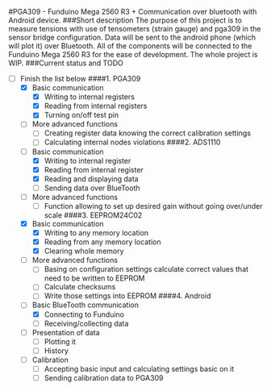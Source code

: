 #PGA309 - Funduino Mega 2560 R3 + Communication over bluetooth with Android device.
###Short description
The purpose of this project is to measure tensions with use of tensometers (strain gauge) and pga309 in the sensor bridge configuration. Data will be sent to the android phone (which will plot it) over Bluetooth. All of the components will be connected to the Funduino Mega 2560 R3 for the ease of development.
The whole project is WIP.
###Current status and TODO
- [ ] Finish the list below
####1. PGA309
	- [x] Basic communication
		- [x] Writing to internal registers
		- [x] Reading from internal registers
		- [x] Turning on/off test pin
	- [ ] More advanced functions
		- [ ] Creating register data knowing the correct calibration settings
		- [ ] Calculating internal nodes violations 
####2. ADS1110
	- [ ] Basic communication
		- [x] Writing to internal register
		- [x] Reading from internal register
		- [x] Reading and displaying data
		- [ ] Sending data over BlueTooth
	- [ ] More advanced functions
		- [ ] Function allowing to set up desired gain without going over/under scale
####3. EEPROM24C02
	- [x] Basic communication
		- [x] Writing to any memory location
		- [x] Reading from any memory location
		- [x] Clearing whole memory
	- [ ] More advanced functions
		- [ ] Basing on configuration settings calculate correct values that need to be written to EEPROM
		- [ ] Calculate checksums
		- [ ] Write those settings into EEPROM
####4. Android
	- [ ] Basic BlueTooth communication
		- [x] Connecting to Funduino
		- [ ] Receiving/collecting data
	- [ ] Presentation of data
		- [ ] Plotting it
		- [ ] History
	- [ ] Calibration
		- [ ] Accepting basic input and calculating settings basic on it
		- [ ] Sending calibration data to PGA309

